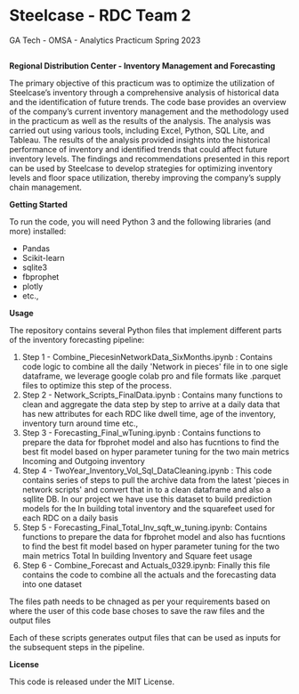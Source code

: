 # Steelcase - RDC Team 2
GA Tech - OMSA - Analytics Practicum Spring 2023
##


**Regional Distribution Center - Inventory Management and Forecasting**

The primary objective of this practicum was to optimize the utilization of Steelcase’s inventory through a comprehensive analysis of historical data and the identification of future trends. The code base provides an overview of the company’s current inventory management and the methodology used in the practicum as well as the results of the analysis. The analysis was carried out using various tools, including Excel, Python, SQL Lite, and Tableau. The results of the analysis provided insights into the historical performance of inventory and identified trends that could affect future inventory levels. The findings and recommendations presented in this report can be used by Steelcase to develop strategies for optimizing inventory levels and floor space utilization, thereby improving the company’s supply chain management.

**Getting Started**

To run the code, you will need Python 3 and the following libraries (and more) installed:

- Pandas
- Scikit-learn
- sqlite3
- fbprophet
- plotly
- etc.,

**Usage**

The repository contains several Python files that implement different parts of the inventory forecasting pipeline:
1. Step 1 - Combine_PiecesinNetworkData_SixMonths.ipynb : Contains code logic to combine all the daily 'Network in pieces' file in to one sigle dataframe, we leverage google colab pro and file formats like .parquet files to optimize this step of the process.
2. Step 2 - Network_Scripts_FinalData.ipynb : Contains many functions to clean and aggregate the data step by step to arrive at a daily data that has new attributes for each RDC like dwell time, age of the inventory, inventory turn around time etc.,
3. Step 3 - Forecasting_Final_wTuning.ipynb : Contains functions to prepare the data for fbprohet model and also has fucntions to find the best fit model based on hyper parameter tuning for the two main metrics Incoming and Outgoing inventory
4. Step 4 - TwoYear_Inventory_Vol_Sql_DataCleaning.ipynb : This code contains series of steps to pull the archive data from the latest 'pieces in network scripts' and convert that in to a clean dataframe and also a sqllite DB. In our project we have use this dataset to build prediction models for the In building total inventory and the squarefeet used for each RDC on a daily basis
5. Step 5 - Forecasting_Final_Total_Inv_sqft_w_tuning.ipynb: Contains functions to prepare the data for fbprohet model and also has fucntions to find the best fit model based on hyper parameter tuning for the two main metrics Total In building Inventory and Square feet usage
6. Step 6 - Combine_Forecast and Actuals_0329.ipynb: Finally this file contains the code to combine all the actuals and the forecasting data into one dataset

The files path needs to be chnaged as per your requirements based on where the user of this code base choses to save the raw files and the output files

Each of these scripts generates output files that can be used as inputs for the subsequent steps in the pipeline.


**License**

This code is released under the MIT License.
